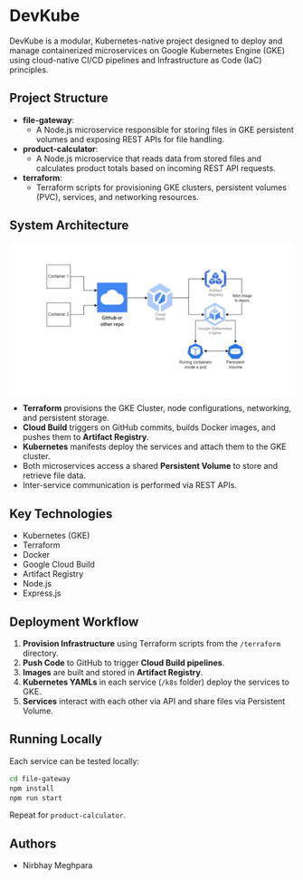 
# DevKube

DevKube is a modular, Kubernetes-native project designed to deploy and manage containerized microservices on Google Kubernetes Engine (GKE) using cloud-native CI/CD pipelines and Infrastructure as Code (IaC) principles.

## Project Structure

- **file-gateway**: 
  - A Node.js microservice responsible for storing files in GKE persistent volumes and exposing REST APIs for file handling.
- **product-calculator**: 
  - A Node.js microservice that reads data from stored files and calculates product totals based on incoming REST API requests.
- **terraform**:
  - Terraform scripts for provisioning GKE clusters, persistent volumes (PVC), services, and networking resources.

## System Architecture

![DevKube Architecture](/assests/devkube-architecture.png)

- **Terraform** provisions the GKE Cluster, node configurations, networking, and persistent storage.
- **Cloud Build** triggers on GitHub commits, builds Docker images, and pushes them to **Artifact Registry**.
- **Kubernetes** manifests deploy the services and attach them to the GKE cluster.
- Both microservices access a shared **Persistent Volume** to store and retrieve file data.
- Inter-service communication is performed via REST APIs.

## Key Technologies

- Kubernetes (GKE)
- Terraform
- Docker
- Google Cloud Build
- Artifact Registry
- Node.js
- Express.js

## Deployment Workflow

1. **Provision Infrastructure** using Terraform scripts from the `/terraform` directory.
2. **Push Code** to GitHub to trigger **Cloud Build pipelines**.
3. **Images** are built and stored in **Artifact Registry**.
4. **Kubernetes YAMLs** in each service (`/k8s` folder) deploy the services to GKE.
5. **Services** interact with each other via API and share files via Persistent Volume.

## Running Locally

Each service can be tested locally:

```bash
cd file-gateway
npm install
npm run start
```

Repeat for `product-calculator`.

## Authors

- Nirbhay Meghpara
